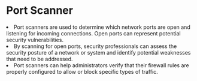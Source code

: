 # Port Scanner
<li>Port scanners are used to determine which network ports are open and listening for incoming connections. Open ports can represent potential security vulnerabilities.
<li>By scanning for open ports, security professionals can assess the security posture of a network or system and identify potential weaknesses that need to be addressed.
<li>Port scanners can help administrators verify that their firewall rules are properly configured to allow or block specific types of traffic.
